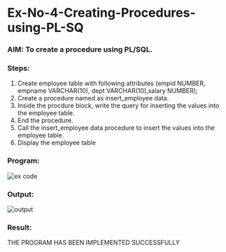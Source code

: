 # Ex-No-4-Creating-Procedures-using-PL-SQ

### AIM: To create a procedure using PL/SQL.

### Steps:
1. Create employee table with following attributes (empid NUMBER, empname VARCHAR(10), dept VARCHAR(10),salary NUMBER);
2. Create a procedure named as insert_employee data.
3. Inside the procdure block, write the query for inserting the values into the employee table.
4. End the procedure.
5. Call the insert_employee data procedure to insert the values into the employee table.
6. Display the employee table

### Program:
![ex code](https://github.com/rathishc12/Ex-No-4-Creating-Procedures-using-PL-SQL/assets/120539398/274a77aa-c658-43ab-91a9-94093766b017)



### Output:
![output](https://github.com/rathishc12/Ex-No-4-Creating-Procedures-using-PL-SQL/assets/120539398/3f74f8fa-0bb7-41cf-886b-6581789e89aa)


### Result:
THE PROGRAM HAS BEEN IMPLEMENTED SUCCESSFULLY
